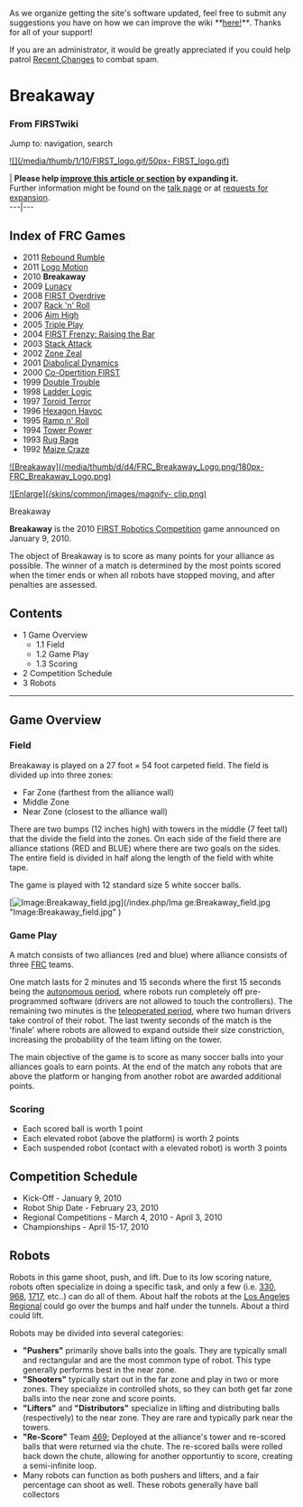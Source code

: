 As we organize getting the site's software updated, feel free to submit any
suggestions you have on how we can improve the wiki
_**_[here!](/index.php/User:Hallry/Suggestions "User:Hallry/Suggestions"
)_**_. Thanks for all of your support!

If you are an administrator, it would be greatly appreciated if you could help
patrol [Recent Changes](/index.php/Special:Recentchanges
"Special:Recentchanges" ) to combat spam.

# Breakaway

### From FIRSTwiki

Jump to: navigation, search

[![](/media/thumb/1/10/FIRST_logo.gif/50px-
FIRST_logo.gif)](/index.php/Image:FIRST_logo.gif "" )

| **Please help [improve this article or
section](http://www.firstwiki.net/index.php?title=Breakaway&action=edit
"http://www.firstwiki.net/index.php?title=Breakaway&action=edit" ) by
expanding it.**  
Further information might be found on the [talk
page](/index.php/Talk:Breakaway "Talk:Breakaway" ) or at [requests for
expansion](/index.php/FIRSTwiki:Requests_for_expansion "FIRSTwiki:Requests for
expansion" ).  
---|---  
  
  

Index of FRC Games  
---  
  
  * 2011 [Rebound Rumble](/index.php/Rebound_Rumble "Rebound Rumble" )
  * 2011 [Logo Motion](/index.php/Logo_Motion "Logo Motion" )
  * 2010 **Breakaway**
  * 2009 [Lunacy](/index.php/Lunacy "Lunacy" )
  * 2008 [FIRST Overdrive](/index.php/FIRST_Overdrive "FIRST Overdrive" )
  * 2007 [Rack 'n' Roll](/index.php/Rack_%27n%27_Roll "Rack 'n' Roll" )
  * 2006 [Aim High](/index.php/Aim_High "Aim High" )
  * 2005 [Triple Play](/index.php/Triple_Play "Triple Play" )
  * 2004 [FIRST Frenzy: Raising the Bar](/index.php/FIRST_Frenzy:_Raising_the_Bar "FIRST Frenzy: Raising the Bar" )
  * 2003 [Stack Attack](/index.php/Stack_Attack "Stack Attack" )
  * 2002 [Zone Zeal](/index.php/Zone_Zeal "Zone Zeal" )
  * 2001 [Diabolical Dynamics](/index.php/Diabolical_Dynamics "Diabolical Dynamics" )
  * 2000 [Co-Opertition FIRST](/index.php/Co-Opertition_FIRST "Co-Opertition FIRST" )
  * 1999 [Double Trouble](/index.php/Double_Trouble "Double Trouble" )
  * 1998 [Ladder Logic](/index.php/Ladder_Logic "Ladder Logic" )
  * 1997 [Toroid Terror](/index.php/Toroid_Terror "Toroid Terror" )
  * 1996 [Hexagon Havoc](/index.php/Hexagon_Havoc "Hexagon Havoc" )
  * 1995 [Ramp n' Roll](/index.php/Ramp_n%27_Roll "Ramp n' Roll" )
  * 1994 [Tower Power](/index.php/Tower_Power "Tower Power" )
  * 1993 [Rug Rage](/index.php/Rug_Rage "Rug Rage" )
  * 1992 [Maize Craze](/index.php/Maize_Craze "Maize Craze" )  
  
  

[![Breakaway](/media/thumb/d/d4/FRC_Breakaway_Logo.png/180px-
FRC_Breakaway_Logo.png)](/index.php/Image:FRC_Breakaway_Logo.png "Breakaway" )

[![Enlarge](/skins/common/images/magnify-
clip.png)](/index.php/Image:FRC_Breakaway_Logo.png "Enlarge" )

Breakaway

**Breakaway** is the 2010 [FIRST Robotics Competition](/index.php/FIRST_Robotics_Competition "FIRST Robotics Competition" ) game announced on January 9, 2010. 

The object of Breakaway is to score as many points for your alliance as
possible. The winner of a match is determined by the most points scored when
the timer ends or when all robots have stopped moving, and after penalties are
assessed.

## Contents

  * 1 Game Overview
    * 1.1 Field
    * 1.2 Game Play
    * 1.3 Scoring
  * 2 Competition Schedule
  * 3 Robots  
---  
  

## Game Overview


### Field

Breakaway is played on a 27 foot × 54 foot carpeted field. The field is
divided up into three zones:

  * Far Zone (farthest from the alliance wall) 
  * Middle Zone 
  * Near Zone (closest to the alliance wall) 

There are two bumps (12 inches high) with towers in the middle (7 feet tall)
that the divide the field into the zones. On each side of the field there are
alliance stations (RED and BLUE) where there are two goals on the sides. The
entire field is divided in half along the length of the field with white tape.

The game is played with 12 standard size 5 white soccer balls.

[![Image:Breakaway_field.jpg](/media/0/00/Breakaway_field.jpg)](/index.php/Ima
ge:Breakaway_field.jpg "Image:Breakaway_field.jpg" )


### Game Play

A match consists of two alliances (red and blue) where alliance consists of
three [FRC](/index.php/FRC "FRC" ) teams.

One match lasts for 2 minutes and 15 seconds where the first 15 seconds being
the [autonomous period](/index.php/Autonomous_Period "Autonomous Period" ),
where robots run completely off pre-programmed software (drivers are not
allowed to touch the controllers). The remaining two minutes is the
[teleoperated period](/index.php/Teleoperated_Period "Teleoperated Period" ),
where two human drivers take control of their robot. The last twenty seconds
of the match is the 'finale' where robots are allowed to expand outside their
size constriction, increasing the probability of the team lifting on the
tower.

The main objective of the game is to score as many soccer balls into your
alliances goals to earn points. At the end of the match any robots that are
above the platform or hanging from another robot are awarded additional
points.


### Scoring

  * Each scored ball is worth 1 point 
  * Each elevated robot (above the platform) is worth 2 points 
  * Each suspended robot (contact with a elevated robot) is worth 3 points 


## Competition Schedule

  * Kick-Off - January 9, 2010 
  * Robot Ship Date - February 23, 2010 
  * Regional Competitions - March 4, 2010 - April 3, 2010 
  * Championships - April 15-17, 2010 


## Robots

Robots in this game shoot, push, and lift. Due to its low scoring nature,
robots often specialize in doing a specific task, and only a few (i.e.
[330](/index.php/330 "330" ), [968](/index.php/968 "968" ),
[1717](/index.php/1717 "1717" ), etc..) can do all of them. About half the
robots at the [Los Angeles Regional](/index.php/Los_Angeles_Regional "Los
Angeles Regional" ) could go over the bumps and half under the tunnels. About
a third could lift.

Robots may be divided into several categories:

  * **"Pushers"** primarily shove balls into the goals. They are typically small and rectangular and are the most common type of robot. This type generally performs best in the near zone. 
  * **"Shooters"** typically start out in the far zone and play in two or more zones. They specialize in controlled shots, so they can both get far zone balls into the near zone and score points. 
  * **"Lifters"** and **"Distributors"** specialize in lifting and distributing balls (respectively) to the near zone. They are rare and typically park near the towers. 
  * **"Re-Score"** Team [469](/index.php/469 "469" ); Deployed at the alliance's tower and re-scored balls that were returned via the chute. The re-scored balls were rolled back down the chute, allowing for another opportuntiy to score, creating a semi-infinite loop. 
  * Many robots can function as both pushers and lifters, and a fair percentage can shoot as well. These robots generally have ball collectors 


